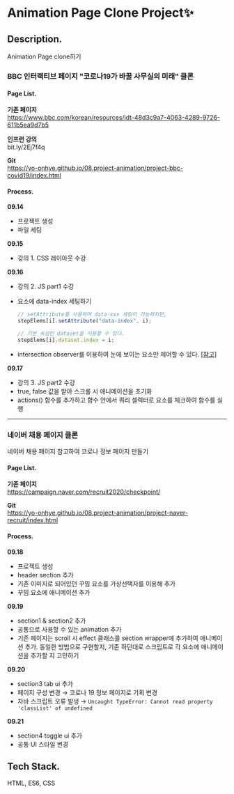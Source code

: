 # Animation Page Clone Project✨

## Description.

Animation Page clone하기

### BBC 인터랙티브 페이지 "코로나19가 바꿀 사무실의 미래" 클론

#### Page List.

**기존 페이지**  
https://www.bbc.com/korean/resources/idt-48d3c9a7-4063-4289-9726-611b5ea9d7b5

**인프런 강의**  
bit.ly/2Ej7f4q

**Git**  
https://yo-onhye.github.io/08.project-animation/project-bbc-covid19/index.html

#### Process.

**09.14**

- 프로젝트 생성
- 파일 세팅

**09.15**

- 강의 1. CSS 레이아웃 수강

**09.16**

- 강의 2. JS part1 수강
- 요소에 data-index 세팅하기

  ```jsx
  // setAttribute를 사용하여 data-xxx 세팅이 가능하지만,
  stepElems[i].setAttribute("data-index", i);

  // 기본 속성인 dataset을 사용할 수 있다.
  stepElems[i].dataset.index = i;
  ```

- intersection observer를 이용하여 눈에 보이는 요소만 제어할 수 있다. [[참고](https://heropy.blog/2019/10/27/intersection-observer/)]

**09.17**

- 강의 3. JS part2 수강
- true, false 값을 받아 스크롤 시 애니메이션을 초기화
- actions() 함수를 추가하고 함수 안에서 쿼리 셀렉터로 요소를 체크하여 함수를 실행

---

### 네이버 채용 페이지 클론

네이버 채용 페이지 참고하여 코로나 정보 페이지 만들기

#### Page List.

**기존 페이지**  
https://campaign.naver.com/recruit2020/checkpoint/

**Git**  
https://yo-onhye.github.io/08.project-animation/project-naver-recruit/index.html

#### Process.

**09.18**

- 프로젝트 생성
- header section 추가
- 기존 이미지로 되어있던 꾸밈 요소를 가상선택자를 이용해 추가
- 꾸밈 요소에 애니메이션 추가

**09.19**

- section1 & section2 추가
- 공통으로 사용할 수 있는 animation 추가
- 기존 페이지는 scroll 시 effect 클래스를 section wrapper에 추가하여 애니메이션 추가. 동일한 방법으로 구현할지, 기존 하던대로 스크립트로 각 요소에 애니메이션을 추가할 지 고민하기

**09.20**

- section3 tab ui 추가
- 페이지 구성 변경 → 코로나 19 정보 페이지로 기획 변경
- 자바 스크립트 오류 발생 → `Uncaught TypeError: Cannot read property 'classList' of undefined`

**09.21**

- section4 toggle ui 추가
- 공통 UI 스타일 변경

## Tech Stack.

HTML, ES6, CSS
